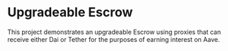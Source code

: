 # Upgradeable Escrow 

This project demonstrates an upgradeable Escrow using proxies that can receive either Dai or Tether for the purposes of earning interest on Aave.


